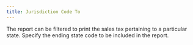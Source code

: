 ```yaml
---
title: Jurisdiction Code To
---
```



The report can be filtered to print the sales tax pertaining to a particular state. Specify the ending state code to be included in the report.
